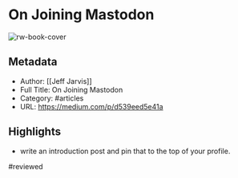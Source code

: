 # On Joining Mastodon

![rw-book-cover](https://readwise-assets.s3.amazonaws.com/static/images/article3.5c705a01b476.png)

## Metadata
- Author: [[Jeff Jarvis]]
- Full Title: On Joining Mastodon
- Category: #articles
- URL: https://medium.com/p/d539eed5e41a

## Highlights
- write an introduction post and pin that to the top of your profile.

#reviewed 